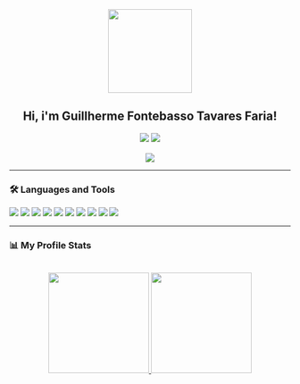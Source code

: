 <div id="header" align="center">
  <img src="https://media.giphy.com/media/gjrYDwbjnK8x36xZIO/giphy.gif" width="150"/>
</div>

<div align="center"> 
 <h2>Hi, i'm Guillherme Fontebasso Tavares Faria!</h2>
 
 <div align="center"> 
   <a href="https://www.instagram.com/guifontebassogt/?hl=pt-br" target="_blank"><img src="https://img.shields.io/badge/-Instagram-%23E4405F?style=for-the-badge&logo=instagram&logoColor=white" target="_blank"></a>
   <a href="https://twitter.com/echolovesjava" target="_blank"><img src="https://img.shields.io/badge/Twitter-blue?style=for-the-badge&logo=twitter&logoColor=white" target="_blank"></a>
 </div>
 </div>

<br>

<div align="center">
  <img src="https://media.giphy.com/media/xT8qBhrlNooHBYR9f2/giphy.gif" width="auto"/>
</div>

<hr>

### :hammer_and_wrench: Languages and Tools
<div>
<img src="https://img.shields.io/badge/Node.js-339933?style=for-the-badge&logo=nodedotjs&logoColor=white"/>
<img src="https://img.shields.io/badge/React-20232A?style=for-the-badge&logo=react&logoColor=61DAFB"/>

<img src="https://img.shields.io/badge/JavaScript-323330?style=for-the-badge&logo=javascript&logoColor=F7DF1E"/>
<img src="https://img.shields.io/badge/TypeScript-007ACC?style=for-the-badge&logo=typescript&logoColor=white"/>

<img src="https://img.shields.io/badge/HTML-orangered?style=for-the-badge&logo=html5&logoColor=white"/>
<img src="https://img.shields.io/badge/CSS-blue?style=for-the-badge&logo=css3&logoColor=white"/>

<img src="https://img.shields.io/badge/MARKDOWN-000?style=for-the-badge&logo=markdown&logoColor=white"/>
<img src="https://img.shields.io/badge/NPM-B82C2B?style=for-the-badge&logo=npm&logoColor=white"/>

<img src="https://img.shields.io/badge/GITHUB-222?style=for-the-badge&logo=github&logoColor=white"/>
<img src="https://img.shields.io/badge/GIT-orangered?style=for-the-badge&logo=git&logoColor=white"/>
</div>

<hr>

### :bar_chart: My Profile Stats
<br>

<div align="center">
  <a href="https://github.com/GFTF0906">
  <img height="180em" src="https://github-readme-stats.vercel.app/api/top-langs/?username=GFTF0906&show_icons=true&theme=nightowl&include_all_commits=true&count_private=true"/>
  <img height="180em" src="https://github-readme-stats.vercel.app/api?username=GFTF0906&layout=compact&langs_count=7&theme=nightowl"/>
</div>

